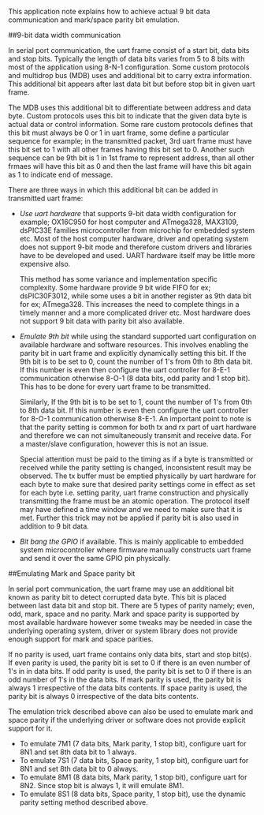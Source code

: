 This application note explains how to achieve actual 9 bit data communication and mark/space parity bit emulation.

##9-bit data width communication

In serial port communication, the uart frame consist of a start bit, data bits and stop bits. Typically the length of data bits varies from 5 to 8 bits with most of the application using 8-N-1 configuration. Some custom protocols and multidrop bus (MDB) uses and additional bit to carry extra information. This additional bit appears after last data bit but before stop bit in given uart frame.

The MDB uses this additional bit to differentiate between address and data byte. Custom protocols uses this bit to indicate that the given data byte is actual data or control information. Some rare custom protocols defines that this bit must always be 0 or 1 in uart frame, some define a particular sequence for example; in the transmitted packet, 3rd uart frame must have this bit set to 1 with all other frames having this bit set to 0. Another such sequence can be 9th bit is 1 in 1st frame to represent address, than all other frmaes will have this bit as 0 and then the last frame will have this bit again as 1 to indicate end of message.

There are three ways in which this additional bit can be added in transmitted uart frame:

- *Use uart hardware* that supports 9-bit data width configuration for example; OX16C950 for host computer and ATmega328, MAX3109, dsPIC33E families microcontroller from microchip for embedded system etc. Most of the host computer hardware, driver and operating system does not support 9-bit mode and therefore custom drivers and libraries have to be developed and used. UART hardware itself may be little more expensive also.

  This method has some variance and implementation specific complexity. Some hardware provide 9 bit wide FIFO for ex; dsPIC30F3012, while some uses a bit in another register as 9th data bit for ex; ATmega328. This increases the need to complete things in a timely manner and a more complicated driver etc. Most hardware does not support 9 bit data with parity bit also available.

- *Emulate 9th bit* while using the standard supported uart configuration on available hardware and software resources. This involves enabling the parity bit in uart frame and explicitly dynamically setting this bit. If the 9th bit is to be set to 0, count the number of 1's from 0th to 8th data bit. If this number is even then configure the uart controller for 8-E-1 communication otherwise 8-O-1 (8 data bits, odd parity and 1 stop bit). This has to be done for every uart frame to be transmitted.
  
  Similarly, If the 9th bit is to be set to 1, count the number of 1's from 0th to 8th data bit. If this number is even then configure the uart controller for 8-O-1 communication otherwise 8-E-1. An important point to note is that the parity setting is common for both tx and rx part of uart hardware and therefore we can not simultaneously transmit and receive data. For a master/slave configuration, however this is not an issue.
  
  Special attention must be paid to the timing as if a byte is transmitted or received while the parity setting is changed, inconsistent result may be observed. The tx buffer must be emptied physically  by uart hardware for each byte to make sure that desired parity settings come in effect as set for each byte i.e. setting parity, uart frame construction and physically transmitting the frame must be an atomic operation. The protocol itself may have defined a time window and we need to make sure that it is met. Further this trick may not be applied if parity bit is also used in addition to 9 bit data.
  
- *Bit bang the GPIO* if available. This is mainly applicable to embedded system microcontroller where firmware manually constructs uart frame and send it over the same GPIO pin physically.


##Emulating Mark and Space parity bit

In serial port communication, the uart frame may use an additional bit known as parity bit to detect corrupted data byte. This bit is placed between last data bit and stop bit. There are 5 types of parity namely; even, odd, mark, space and no parity. Mark and space parity is supported by most available hardware however some tweaks may be needed in case the underlying operating system, driver or system library does not provide enough support for mark and space parities.

If no parity is used, uart frame contains only data bits, start and stop bit(s). If even parity is used, the parity bit is set to 0 if there is an even number of 1's in in data bits. If odd parity is used, the parity bit is set to 0 if there is an odd number of 1's in the data bits. If mark parity is used, the parity bit is always 1 irrespective of the data bits contents. If space parity is used, the parity bit is always 0 irrespective of the data bits contents.

The emulation trick described above can also be used to emulate mark and space parity if the underlying driver or software does not provide explicit support for it.

- To emulate 7M1 (7 data bits, Mark parity, 1 stop bit), configure uart for 8N1 and set 8th data bit to 1 always.
- To emulate 7S1 (7 data bits, Space parity, 1 stop bit), configure uart for 8N1 and set 8th data bit to 0 always.
- To emulate 8M1 (8 data bits, Mark parity, 1 stop bit), configure uart for 8N2. Since stop bit is always 1, it will emulate 8M1.
- To emulate 8S1 (8 data bits, Space parity, 1 stop bit), use the dynamic parity setting method described above.


